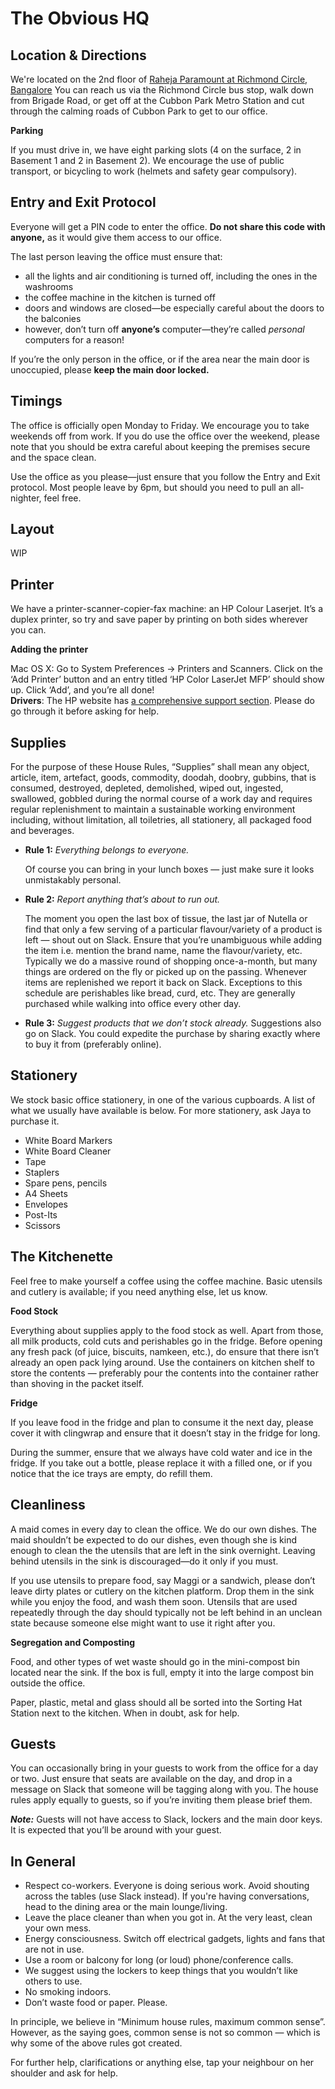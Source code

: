 # The Obvious HQ

## Location & Directions

We're located on the 2nd floor of [Raheja Paramount at Richmond Circle, Bangalore](https://www.google.com/maps/place/Obvious/@12.9653795,77.5955305,17z/data=!3m1!4b1!4m5!3m4!1s0x3bae1581be6ca40f:0x54ed4c2dbb69d178!8m2!3d12.9653743!4d77.5977192) You can reach us via the Richmond Circle bus stop, walk down from Brigade Road, or get off at the Cubbon Park Metro Station and cut through the calming roads of Cubbon Park to get to our office.

**Parking**

If you must drive in, we have eight parking slots \(4 on the surface, 2 in Basement 1 and 2 in Basement 2\). We encourage the use of public transport, or bicycling to work \(helmets and safety gear compulsory\).

## Entry and Exit Protocol

Everyone will get a PIN code to enter the office. **Do not share this code with anyone,** as it would give them access to our office.

The last person leaving the office must ensure that:

* all the lights and air conditioning is turned off, including the ones in the washrooms
* the coffee machine in the kitchen is turned off
* doors and windows are closed—be especially careful about the doors to the balconies
* however, don’t turn off **anyone’s** computer—they’re called _personal_ computers for a reason!

If you’re the only person in the office, or if the area near the main door is unoccupied, please **keep the main door locked.**

## Timings

The office is officially open Monday to Friday. We encourage you to take weekends off from work. If you do use the office over the weekend, please note that you should be extra careful about keeping the premises secure and the space clean.

Use the office as you please—just ensure that you follow the Entry and Exit protocol. Most people leave by 6pm, but should you need to pull an all-nighter, feel free.

## Layout

WIP

## Printer

We have a printer-scanner-copier-fax machine: an HP Colour Laserjet. It’s a duplex printer, so try and save paper by printing on both sides wherever you can.

**Adding the printer**

Mac OS X: Go to System Preferences → Printers and Scanners. Click on the ‘Add Printer’ button and an entry titled ‘HP Color LaserJet MFP’ should show up. Click ‘Add’, and you’re all done!  
**Drivers**: The HP website has [a comprehensive support section](https://support.hp.com/us-en/drivers/selfservice/hp-color-laserjet-pro-mfp-m477-series/7326560/model/7326586). Please do go through it before asking for help.

## Supplies

For the purpose of these House Rules, “Supplies” shall mean any object, article, item, artefact, goods, commodity, doodah, doobry, gubbins, that is consumed, destroyed, depleted, demolished, wiped out, ingested, swallowed, gobbled during the normal course of a work day and requires regular replenishment to maintain a sustainable working environment including, without limitation, all toiletries, all stationery, all packaged food and beverages.

* **Rule 1:** _Everything belongs to everyone._

  Of course you can bring in your lunch boxes — just make sure it looks unmistakably personal.

* **Rule 2:** _Report anything that’s about to run out._

  The moment you open the last box of tissue, the last jar of Nutella or find that only a few serving of a particular flavour/variety of a product is left — shout out on Slack. Ensure that you’re unambiguous while adding the item i.e. mention the brand name, name the flavour/variety, etc. Typically we do a massive round of shopping once-a-month, but many things are ordered on the fly or picked up on the passing. Whenever items are replenished we report it back on Slack. Exceptions to this schedule are perishables like bread, curd, etc. They are generally purchased while walking into office every other day.

* **Rule 3:** _Suggest products that we don’t stock already._ Suggestions also go on Slack. You could expedite the purchase by sharing exactly where to buy it from \(preferably online\).

## Stationery

We stock basic office stationery, in one of the various cupboards. A list of what we usually have available is below. For more stationery, ask Jaya to purchase it.

* White Board Markers
* White Board Cleaner
* Tape
* Staplers
* Spare pens, pencils
* A4 Sheets
* Envelopes
* Post-Its
* Scissors

## The Kitchenette

Feel free to make yourself a coffee using the coffee machine. Basic utensils and cutlery is available; if you need anything else, let us know.

**Food Stock**

Everything about supplies apply to the food stock as well. Apart from those, all milk products, cold cuts and perishables go in the fridge. Before opening any fresh pack \(of juice, biscuits, namkeen, etc.\), do ensure that there isn’t already an open pack lying around. Use the containers on kitchen shelf to store the contents — preferably pour the contents into the container rather than shoving in the packet itself.

**Fridge**

If you leave food in the fridge and plan to consume it the next day, please cover it with clingwrap and ensure that it doesn’t stay in the fridge for long.

During the summer, ensure that we always have cold water and ice in the fridge. If you take out a bottle, please replace it with a filled one, or if you notice that the ice trays are empty, do refill them.

## **Cleanliness**

A maid comes in every day to clean the office. We do our own dishes. The maid shouldn’t be expected to do our dishes, even though she is kind enough to clean the the utensils that are left in the sink overnight. Leaving behind utensils in the sink is discouraged—do it only if you must.

If you use utensils to prepare food, say Maggi or a sandwich, please don’t leave dirty plates or cutlery on the kitchen platform. Drop them in the sink while you enjoy the food, and wash them soon. Utensils that are used repeatedly through the day should typically not be left behind in an unclean state because someone else might want to use it right after you.

**Segregation and Composting**

Food, and other types of wet waste should go in the mini-compost bin located near the sink. If the box is full, empty it into the large compost bin outside the office.

Paper, plastic, metal and glass should all be sorted into the Sorting Hat Station next to the kitchen. When in doubt, ask for help.

## **Guests**

You can occasionally bring in your guests to work from the office for a day or two. Just ensure that seats are available on the day, and drop in a message on Slack that someone will be tagging along with you. The house rules apply equally to guests, so if you’re inviting them please brief them.

_**Note:**_ Guests will not have access to Slack, lockers and the main door keys. It is expected that you’ll be around with your guest.

## **In General**

* Respect co-workers. Everyone is doing serious work. Avoid shouting across the tables \(use Slack instead\). If you're having conversations, head to the dining area or the main lounge/living.
* Leave the place cleaner than when you got in. At the very least, clean your own mess.
* Energy consciousness. Switch off electrical gadgets, lights and fans that are not in use.
* Use a room or balcony for long \(or loud\) phone/conference calls.
* We suggest using the lockers to keep things that you wouldn’t like others to use.
* No smoking indoors.
* Don’t waste food or paper. Please.

In principle, we believe in “Minimum house rules, maximum common sense”. However, as the saying goes, common sense is not so common — which is why some of the above rules got created.

For further help, clarifications or anything else, tap your neighbour on her shoulder and ask for help.


